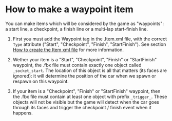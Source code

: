 # How to make a waypoint item

You can make items which will be considered by the game as "waypoints": a start line, a checkpoint, a finish line or a multi-lap start-finish line.

1. First you must add the Waypoint tag in the .Item.xml file, with the correct `Type` attribute ("Start", "Checkpoint", "Finish", "StartFinish"). See section [How to create the Item xml file] for more information.

2. Wether your item is a "Start", "Checkpoint", "Finish" or "StartFinish" waypoint, the .fbx file must contain exactly one object called `_socket_start`. The location of this object is all that matters (its faces are ignored): it will determine the position of the car when we spawn or respawn on this waypoint. 

3. If your item is a "Checkpoint", "Finish" or "StartFinish" waypoint, then the .fbx file must contain at least one object with prefix `_trigger_`. These objects will not be visible but the game will detect when the car goes through its faces and trigger the checkpoint / finish event when it happens.

[How to create the Item xml file]: ../05-how-to-create-the-item-xml-file/